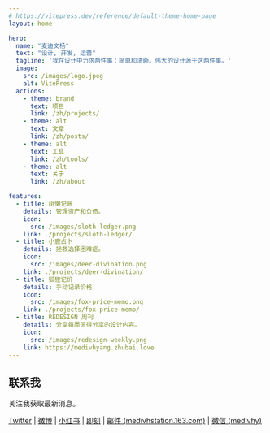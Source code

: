 ```yaml
---
# https://vitepress.dev/reference/default-theme-home-page
layout: home

hero:
  name: "麦迪文杨"
  text: "设计, 开发, 运营"
  tagline: '我在设计中力求两件事：简单和清晰。伟大的设计源于这两件事。'
  image:
    src: /images/logo.jpeg
    alt: VitePress
  actions:
    - theme: brand
      text: 项目
      link: /zh/projects/
    - theme: alt
      text: 文章
      link: /zh/posts/
    - theme: alt
      text: 工具
      link: /zh/tools/
    - theme: alt
      text: 关于
      link: /zh/about

features:
  - title: 树懒记账
    details: 管理资产和负债。
    icon: 
      src: /images/sloth-ledger.png
    link: ./projects/sloth-ledger/
  - title: 小鹿占卜
    details: 拯救选择困难症。
    icon: 
      src: /images/deer-divination.png
    link: ./projects/deer-divination/
  - title: 狐狸记价
    details: 手动记录价格.
    icon: 
      src: /images/fox-price-memo.png
    link: ./projects/fox-price-memo/
  - title: REDESIGN 周刊
    details: 分享每周值得分享的设计内容。
    icon: 
      src: /images/redesign-weekly.png
    link: https://medivhyang.zhubai.love
---
```


## 联系我

关注我获取最新消息。

[Twitter](https://twitter.com/medivhyang)
| [微博](https://weibo.com/medivhyang) 
| [小红书](https://www.xiaohongshu.com/user/profile/5814865a50c4b4285fa57160) 
| [即刻](https://okjk.co/5zTJcS)
| [邮件 (medivhstation.163.com)](mailto:medivhstation.163.com)
| <a href='javascript:void(0); navigator.clipboard.writeText("medivhy"); alert("Copy Success.");'>微信 (medivhy)</a>

<script language="javascript">
function copyToClipBoard(msg){
  window.clipboardData.setData("Text", msg);
  alert("Copy Success.");
}
</script>